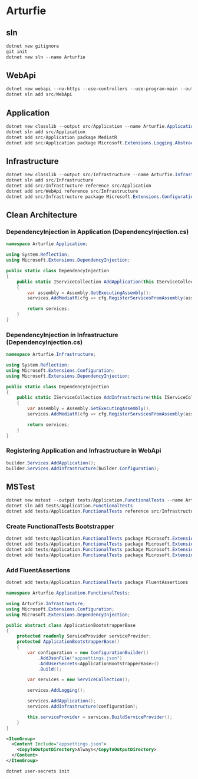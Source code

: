 # Arturfie

## sln

```powershell
dotnet new gitignore
git init
dotnet new sln --name Arturfie
```

## WebApi

```powershell
dotnet new webapi --no-https --use-controllers --use-program-main --output src/WebApi --name Arturfie.WebApi
dotnet sln add src/WebApi
```

## Application

```powershell
dotnet new classlib --output src/Application --name Arturfie.Application
dotnet sln add src/Application
dotnet add src/Application package MediatR
dotnet add src/Application package Microsoft.Extensions.Logging.Abstractions
```

## Infrastructure

```powershell
dotnet new classlib --output src/Infrastructure --name Arturfie.Infrastructure
dotnet sln add src/Infrastructure
dotnet add src/Infrastructure reference src/Application
dotnet add src/WebApi reference src/Infrastructure
dotnet add src/Infrastructure package Microsoft.Extensions.Configuration.Binder
```

## Clean Architecture

### DependencyInjection in Application (DependencyInjection.cs)

```csharp
namespace Arturfie.Application;

using System.Reflection;
using Microsoft.Extensions.DependencyInjection;

public static class DependencyInjection
{
    public static IServiceCollection AddApplication(this IServiceCollection services)
    {
        var assembly = Assembly.GetExecutingAssembly();
        services.AddMediatR(cfg => cfg.RegisterServicesFromAssembly(assembly));

        return services;
    }
}
```

### DependencyInjection in Infrastructure (DependencyInjection.cs)

```csharp
namespace Arturfie.Infrastructure;

using System.Reflection;
using Microsoft.Extensions.Configuration;
using Microsoft.Extensions.DependencyInjection;

public static class DependencyInjection
{
    public static IServiceCollection AddInfrastructure(this IServiceCollection services, IConfiguration configuration)
    {
        var assembly = Assembly.GetExecutingAssembly();
        services.AddMediatR(cfg => cfg.RegisterServicesFromAssembly(assembly));

        return services;
    }
}
```

### Registering Application and Infrastructure in WebApi

```csharp
builder.Services.AddApplication();
builder.Services.AddInfrastructure(builder.Configuration);
```

## MSTest

```powershell
dotnet new mstest --output tests/Application.FunctionalTests --name Arturfie.Application.FunctionalTests
dotnet sln add tests/Application.FunctionalTests
dotnet add tests/Application.FunctionalTests reference src/Infrastructure
```

### Create FunctionalTests Bootstrapper

```powershell
dotnet add tests/Application.FunctionalTests package Microsoft.Extensions.Configuration.Json
dotnet add tests/Application.FunctionalTests package Microsoft.Extensions.Configuration.UserSecrets
dotnet add tests/Application.FunctionalTests package Microsoft.Extensions.DependencyInjection
dotnet add tests/Application.FunctionalTests package Microsoft.Extensions.Logging
```

### Add FluentAssertions

```powershell
dotnet add tests/Application.FunctionalTests package FluentAssertions
```

```csharp
namespace Arturfie.Application.FunctionalTests;

using Arturfie.Infrastructure;
using Microsoft.Extensions.Configuration;
using Microsoft.Extensions.DependencyInjection;

public abstract class ApplicationBootstrapperBase
{
    protected readonly ServiceProvider serviceProvider;
    protected ApplicationBootstrapperBase()
    {
        var configuration = new ConfigurationBuilder()
            .AddJsonFile("appsettings.json")
            .AddUserSecrets<ApplicationBootstrapperBase>()
            .Build();

        var services = new ServiceCollection();

        services.AddLogging();

        services.AddApplication();
        services.AddInfrastructure(configuration);

        this.serviceProvider = services.BuildServiceProvider();
    }
}
```

```xml
<ItemGroup>
  <Content Include="appsettings.json">
    <CopyToOutputDirectory>Always</CopyToOutputDirectory>
  </Content>
</ItemGroup>
```

```powershell
dotnet user-secrets init
```
